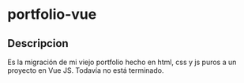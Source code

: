 # portfolio-vue

## Descripcion

Es la migración de mi viejo portfolio hecho en html, css y js puros a un proyecto en Vue JS. Todavía no está terminado.

